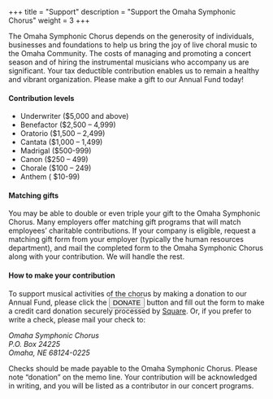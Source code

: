+++
title = "Support"
description = "Support the Omaha Symphonic Chorus"
weight = 3
+++

The Omaha Symphonic Chorus depends on the generosity of individuals, businesses and foundations to help us bring the joy of live choral music to the Omaha Community. The costs of managing and promoting a concert season and of hiring the instrumental musicians who accompany us are significant. Your tax deductible contribution enables us to remain a healthy and vibrant organization. Please make a gift to our Annual Fund today!

#### Contribution levels
* Underwriter ($5,000 and above)
* Benefactor ($2,500 – 4,999)
* Oratorio ($1,500 – 2,499)
* Cantata ($1,000 – 1,499)
* Madrigal ($500-999)
* Canon ($250 – 499)
* Chorale ($100 – 249)
* Anthem ( $10-99)

#### Matching gifts
You may be able to double or even triple your gift to the Omaha Symphonic Chorus. Many employers offer matching gift programs that will match employees’ charitable contributions. If your company is eligible, request a matching gift form from your employer (typically the human resources department), and mail the completed form to the Omaha Symphonic Chorus along with your contribution. We will handle the rest.

#### How to make your contribution
To support musical activities of the chorus by making a donation to our Annual Fund, please click the <button style="margin-bottom: -1em; margin-top: -1em;" class="btn btn-sm btn-neutral">DONATE</button> button and fill out the form to make a credit card donation securely processed by [Square](https://www.squareup.com). Or, if you prefer to write a check, please mail your check to:

<address>
Omaha Symphonic Chorus <br>
P.O. Box 24225<br>
Omaha, NE 68124-0225
</address>

Checks should be made payable to the Omaha Symphonic Chorus. Please note “donation” on the memo line. Your contribution will be acknowledged in writing, and you will be listed as a contributor in our concert programs.